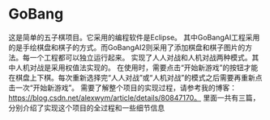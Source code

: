 # GoBang
这是简单的五子棋项目。它采用的编程软件是Eclipse。
其中GoBangAI工程采用的是手绘棋盘和棋子的方式。而GoBangAI2则采用了添加棋盘和棋子图片的方法。每一个工程都可以独立运行起来。
实现了人人对战和人机对战两种模式。其中人机对战是采用权值法实现的。
在使用时，需要点击“开始新游戏”的按钮才能在棋盘上下棋。每次重新选择完“人人对战”或“人机对战”的模式之后需要再重新点击一次“开始新游戏”。
需要了解整个项目的实现过程，请参考我的博客：https://blog.csdn.net/alexwym/article/details/80847170。
里面一共有三篇，分别介绍了实现这个项目的全过程和一些细节信息
